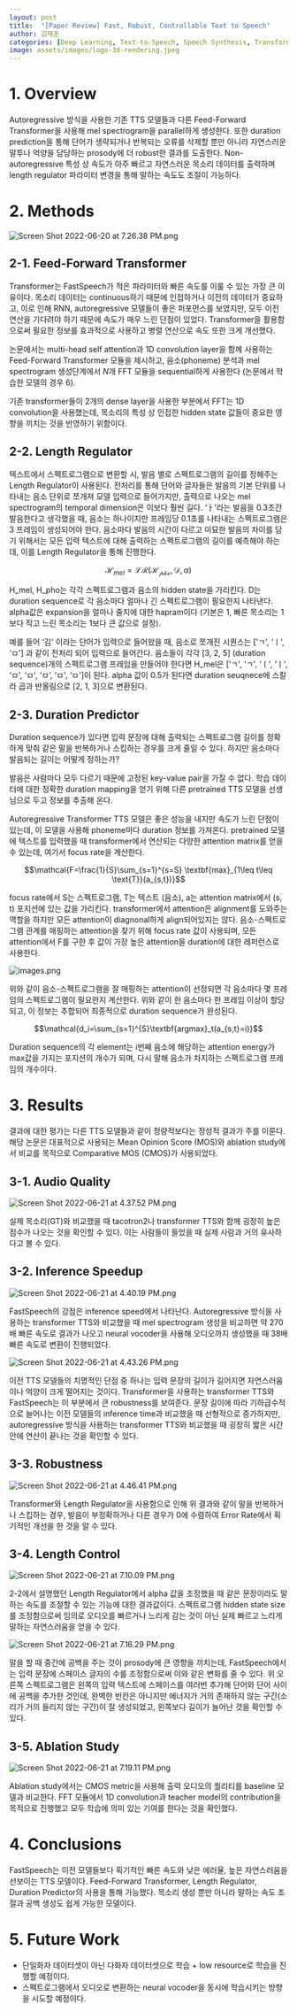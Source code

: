 ```yaml
---
layout: post
title:  "[Paper Review] Fast, Robust, Controllable Text to Speech"
author: 김재훈 
categories: [Deep Learning, Text-to-Speech, Speech Synthesis, Transformer]
image: assets/images/logo-3d-rendering.jpeg
---
```


# 1. Overview

Autoregressive 방식을 사용한 기존 TTS 모델들과 다른 Feed-Forward Transformer을 사용해 mel spectrogram을 parallel하게 생성한다. 또한 duration prediction을 통해 단어가 생략되거나 반복되는 오류를 삭제할 뿐만 아니라 자연스러운 말투나 억양을 담당하는 prosody에 더 robust한 결과를 도출한다. Non-autoregressive 특성 상 속도가 아주 빠르고 자연스러운 목소리 데이터를 출력하며 length regulator 파라미터 변경을 통해 말하는 속도도 조절이 가능하다.

# 2. Methods

![Screen Shot 2022-06-20 at 7.26.38 PM.png](/assets/posts/TTS/fastspeech/Screen_Shot_2022-06-20_at_7.26.38_PM.png)

## 2-1. Feed-Forward Transformer

Transformer는 FastSpeech가 적은 파라미터와 빠른 속도를 이룰 수 있는 가장 큰 이유이다. 목소리 데이터는 continuous하기 때문에 인접하거나 이전의 데이터가 중요하고, 이로 인해 RNN, autoregressive 모델들이 좋은 퍼포먼스를 보였지만, 모두 이전 연산을 기다려야 하기 때문에 속도가 매우 느린 단점이 있었다. Transformer을 활용함으로써 필요한 정보를 효과적으로 사용하고 병렬 연산으로 속도 또한 크게 개선했다.

논문에서는 multi-head self attention과 1D convolution layer을 함께 사용하는 Feed-Forward Transformer 모듈을 제시하고, 음소(phoneme) 분석과 mel spectrogram 생성단계에서 *N*개 FFT 모듈을 sequential하게 사용한다 (논문에서 학습한 모델의 경우 6).

기존 transformer들이 2개의 dense layer을 사용한 부분에서 FFT는 1D convolution을 사용했는데, 목소리의 특성 상 인접한 hidden state 값들이 중요한 영향을 끼치는 것을 반영하기 위함이다.

## 2-2. Length Regulator

텍스트에서 스펙트로그램으로 변환할 시, 발음 별로 스펙트로그램의 길이를 정해주는 Length Regulator이 사용된다. 전처리를 통해 단어와 글자들은 발음의 기본 단위를 나타내는 음소 단위로 쪼개져 모델 입력으로 들어가지만, 출력으로 나오는 mel spectrogram의 temporal dimension은 이보다 훨씬 길다. ‘ㅏ'라는 발음을 0.3초간 발음한다고 생각했을 때, 음소는 하나이지만 프레임당 0.1초를 나타내는 스펙트로그램은 3 프레임이 생성되어야 한다. 음소마다 발음의 시간이 다르고 미묘한 발음의 차이를 담기 위해서는 모든 입력 텍스트에 대해 출력하는 스펙트로그램의 길이를 예측해야 하는데, 이를 Length Regulator을 통해 진행한다.

$$\mathcal{H}_{mel}=\mathcal{LR}(\mathcal{H_{pho}}, \mathcal{D}, \alpha)$$

H_mel, H_pho는 각각 스펙트로그램과 음소의 hidden state을 가리킨다. D는 duration sequence로 각 음소마다 얼마나 긴 스펙트로그램이 필요한지 나타낸다. alpha값은 expansion을 얼마나 줄지에 대한 hapram이다 (기본은 1, 빠른 목소리는 1보다 작고 느린 목소리는 1보다 큰 값으로 설정).

예를 들어 ‘김' 이라는 단어가 입력으로 들어왔을 때, 음소로 쪼개진 시퀀스는 [’ㄱ', ‘ㅣ', ‘ㅁ'] 과 같이 전처리 되어 입력으로 들어간다. 음소들이 각각 [3, 2, 5] (duration sequence)개의 스펙트로그램 프레임을 만들어야 한다면 H_mel은 [’ㄱ', ‘ㄱ', ‘ㅣ', ‘ㅣ', ‘ㅁ', ‘ㅁ', ‘ㅁ’, ‘ㅁ', ‘ㅁ']이 된다. alpha 값이 0.5가 된다면 duration seuqnece에 스칼라 곱과 반올림으로 [2, 1, 3]으로 변환된다.

## 2-3. Duration Predictor

Duration sequence가 있다면 입력 문장에 대해 출력되는 스펙트로그램 길이를 정확하게 맞춰 같은 말을 반복하거나 스킵하는 경우를 크게 줄일 수 있다. 하지만 음소마다 발음되는 길이는 어떻게 정하는가? 

발음은 사람마다 모두 다르기 때문에 고정된 key-value pair을 가질 수 없다. 학습 데이터에 대한 정확한 duration mapping을 얻기 위해 다른 pretrained TTS 모델을 선생님으로 두고 정보를 추출해 온다.

Autoregressive Transformer TTS 모델은 좋은 성능을 내지만 속도가 느린 단점이 있는데, 이 모델을 사용해 phoneme마다 duration 정보를 가져온다. pretrained 모델에 텍스트를 입력했을 때 transformer에서 연산되는 다양한 attention matrix를 얻을 수 있는데, 여기서 focus rate을 계산한다.

$$\mathcal{F=\frac{1}{S}\sum_{s=1}^{s=S} \textbf{max}_{1\leq t\leq \text{T}}(a_{s,t})}$$

focus rate에서 S는 스펙트로그램, T는 텍스트 (음소), a는 attention matrix에서 (s, t) 포지션에 있는 값을 가리킨다. transformer에서 attention은 alignment를 도와주는 역할을 하지만 모든 attention이 diagnonal하게 align되어있지는 않다. 음소-스펙트로그램 관계를 매핑하는 attention을 찾기 위해 focus rate 값이 사용되며, 모든 attention에서 F를 구한 후 값이 가장 높은 attention을 duration에 대한 레퍼런스로 사용한다.

![images.png](/assets/posts/TTS/fastspeech/images.png)

위와 같이 음소-스펙트로그램을 잘 매핑하는 attention이 선정되면 각 음소마다 몇 프레임의 스펙트로그램이 필요한지 계산한다. 위와 같이 한 음소마다 한 프레임 이상이 할당되고, 이 정보는 추합되어 최종적으로 duration sequence가 완성된다.

$$\mathcal{d_i=\sum_{s=1}^{S}\textbf{argmax}_t(a_{s,t}=i)}$$

Duration sequence의 각 element는 i번째 음소에 해당하는 attention energy가 max값을 가지는 포지션의 개수가 되며, 다시 말해 음소가 차지하는 스펙트로그램 프레임의 개수이다.

# 3. Results

결과에 대한 평가는 다른 TTS 모델들과 같이 정량적보다는 정성적 결과가 주를 이룬다. 해당 논문은 대표적으로 사용되는 Mean Opinion Score (MOS)와 ablation study에서 비교를 목적으로 Comparative MOS (CMOS)가 사용되었다.

## 3-1. Audio Quality

![Screen Shot 2022-06-21 at 4.37.52 PM.png](/assets/posts/TTS/fastspeech/Screen_Shot_2022-06-21_at_4.37.52_PM.png)

실제 목소리(GT)와 비교했을 때 tacotron2나 transformer TTS와 함께 굉장히 높은 점수가 나오는 것을 확인할 수 있다. 이는 사람들이 들었을 때 실제 사람과 거의 유사하다고 볼 수 있다.

## 3-2. Inference Speedup

![Screen Shot 2022-06-21 at 4.40.19 PM.png](/assets/posts/TTS/fastspeech/Screen_Shot_2022-06-21_at_4.40.19_PM.png)

FastSpeech의 강점은 inference speed에서 나타난다. Autoregressive 방식을 사용하는 transformer TTS와 비교했을 때 mel spectrogram 생성을 비교하면 약 270배 빠른 속도로 결과가 나오고 neural vocoder을 사용해 오디오까지 생성했을 때 38배 빠른 속도로 변환이 진행되었다.

![Screen Shot 2022-06-21 at 4.43.26 PM.png](/assets/posts/TTS/fastspeech/Screen_Shot_2022-06-21_at_4.43.26_PM.png)

이전 TTS 모델들의 치명적인 단점 중 하나는 입력 문장의 길이가 길어지면 자연스러움이나 억양이 크게 떨어지는 것이다. Transformer을 사용하는 transformer TTS와 FastSpeech는 이 부분에서 큰 robustness를 보여준다. 문장 길이에 따라 기하급수적으로 늘어나는 이전 모델들의 inference time과 비교했을 때 선형적으로 증가하지만, autoregressive 방식을 사용하는 transformer TTS와 비교했을 때 굉장히 짧은 시간 안에 연산이 끝나는 것을 확인할 수 있다.

## 3-3. Robustness

![Screen Shot 2022-06-21 at 4.46.41 PM.png](/assets/posts/TTS/fastspeech/Screen_Shot_2022-06-21_at_4.46.41_PM.png)

Transformer와 Length Regulator을 사용함으로 인해 위 결과와 같이 말을 반복하거나 스킵하는 경우, 발음이 부정확하거나 다른 경우가 0에 수렴하여 Error Rate에서 획기적인 개선을 한 것을 알 수 있다.

## 3-4. Length Control

![Screen Shot 2022-06-21 at 7.10.09 PM.png](/assets/posts/TTS/fastspeech/Screen_Shot_2022-06-21_at_7.10.09_PM.png)

2-2에서 설명했던 Length Regulator에서 alpha 값을 조정했을 때 같은 문장이라도 말하는 속도를 조절할 수 있는 기능에 대한 결과값이다. 스펙트로그램 hidden state size를 조정함으로써 임의로 오디오를 빠르거나 느리게 감는 것이 아닌 실제 빠르고 느리게 말하는 자연스러움을 얻을 수 있다.

![Screen Shot 2022-06-21 at 7.16.29 PM.png](/assets/posts/TTS/fastspeech/Screen_Shot_2022-06-21_at_7.16.29_PM.png)

말을 할 때 중간에 공백을 주는 것이 prosody에 큰 영향을 끼치는데, FastSpeech에서는 입력 문장에 스페이스 글자의 수를 조정함으로써 이와 같은 변화를 줄 수 있다. 위 오른쪽 스펙트로그램은 왼쪽의 입력 텍스트에 스페이스를 여러번 추가해 단어와 단어 사이에 공백을 추가한 것인데, 완벽한 빈칸은 아니지만 에너지가 거의 존재하지 않는 구간(소리가 거의 들리지 않는 구간)이 잘 생성되었고, 왼쪽보다 길이가 늘어난 것을 확인할 수 있다.

## 3-5. Ablation Study

![Screen Shot 2022-06-21 at 7.19.11 PM.png](/assets/posts/TTS/fastspeech/Screen_Shot_2022-06-21_at_7.19.11_PM.png)

Ablation study에서는 CMOS metric을 사용해 출력 오디오의 퀄리티를 baseline 모델과 비교한다. FFT 모듈에서 1D convolution과 teacher model의 contribution을 목적으로 진행했고 모두 학습에 의미 있는 기여를 한다는 것을 확인했다.

# 4. Conclusions

FastSpeech는 이전 모델들보다 획기적인 빠른 속도와 낮은 에러율, 높은 자연스러움을 선보이는 TTS 모델이다. Feed-Forward Transformer, Length Regulator, Duration Predictor의 사용을 통해 가능했다. 목소리 생성 뿐만 아니라 말하는 속도 조절과 공백 생성도 쉽게 가능한 모델이다.

# 5. Future Work

- 단일화자 데이터셋이 아닌 다화자 데이터셋으로 학습 + low resource로 학습을 진행할 예정이다.
- 스펙트로그램에서 오디오로 변환하는 neural vocoder을 동시에 학습시키는 방향을 시도할 예정이다.